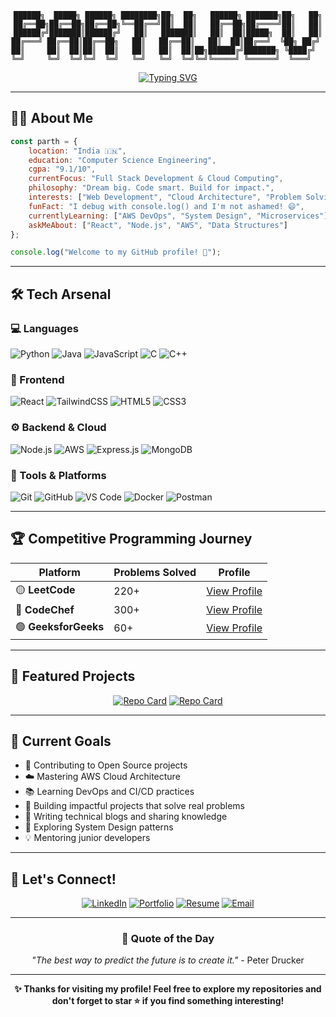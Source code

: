 <div align="center">

```
██████╗  █████╗ ██████╗ ████████╗██╗  ██╗   ██████╗ ███████╗██╗   ██╗
██╔══██╗██╔══██╗██╔══██╗╚══██╔══╝██║  ██║   ██╔══██╗██╔════╝██║   ██║
██████╔╝███████║██████╔╝   ██║   ███████║   ██║  ██║█████╗  ██║   ██║
██╔═══╝ ██╔══██║██╔══██╗   ██║   ██╔══██║   ██║  ██║██╔══╝  ╚██╗ ██╔╝ 
██║     ██║  ██║██║  ██║   ██║   ██║  ██║██╗██████╔╝███████╗ ╚████╔╝  
╚═╝     ╚═╝  ╚═╝╚═╝  ╚═╝   ╚═╝   ╚═╝  ╚═╝╚═╝╚═════╝ ╚══════╝  ╚═══╝   
```

[![Typing SVG](https://readme-typing-svg.herokuapp.com?font=Fira+Code&size=28&duration=3000&pause=1000&color=00FFCC&center=true&vCenter=true&multiline=true&width=1000&height=120&lines=Full+Stack+Web+Developer+%F0%9F%9A%80;Cloud+Enthusiast+%E2%98%81%EF%B8%8F;Problem+Solver+%F0%9F%92%A1)](https://git.io/typing-svg)

---

</div>

## 🧑‍💻 About Me

```javascript
const parth = {
    location: "India 🇮🇳",
    education: "Computer Science Engineering",
    cgpa: "9.1/10",
    currentFocus: "Full Stack Development & Cloud Computing",
    philosophy: "Dream big. Code smart. Build for impact.",
    interests: ["Web Development", "Cloud Architecture", "Problem Solving", "Open Source"],
    funFact: "I debug with console.log() and I'm not ashamed! 😄",
    currentlyLearning: ["AWS DevOps", "System Design", "Microservices"],
    askMeAbout: ["React", "Node.js", "AWS", "Data Structures"]
};

console.log("Welcome to my GitHub profile! 🚀");
```

---

## 🛠️ Tech Arsenal

### 💻 Languages
![Python](https://img.shields.io/badge/-Python-3776AB?style=for-the-badge&logo=python&logoColor=white)
![Java](https://img.shields.io/badge/-Java-007396?style=for-the-badge&logo=openjdk&logoColor=white)
![JavaScript](https://img.shields.io/badge/-JavaScript-F7DF1E?style=for-the-badge&logo=javascript&logoColor=black)
![C](https://img.shields.io/badge/-C-A8B9CC?style=for-the-badge&logo=c&logoColor=black)
![C++](https://img.shields.io/badge/-C++-00599C?style=for-the-badge&logo=cplusplus&logoColor=white)

### 🎨 Frontend
![React](https://img.shields.io/badge/-React-61DAFB?style=for-the-badge&logo=react&logoColor=black)
![TailwindCSS](https://img.shields.io/badge/-TailwindCSS-06B6D4?style=for-the-badge&logo=tailwindcss&logoColor=white)
![HTML5](https://img.shields.io/badge/-HTML5-E34F26?style=for-the-badge&logo=html5&logoColor=white)
![CSS3](https://img.shields.io/badge/-CSS3-1572B6?style=for-the-badge&logo=css3&logoColor=white)

### ⚙️ Backend & Cloud
![Node.js](https://img.shields.io/badge/-Node.js-339933?style=for-the-badge&logo=nodedotjs&logoColor=white)
![AWS](https://img.shields.io/badge/-AWS-232F3E?style=for-the-badge&logo=amazonaws&logoColor=white)
![Express.js](https://img.shields.io/badge/-Express.js-000000?style=for-the-badge&logo=express&logoColor=white)
![MongoDB](https://img.shields.io/badge/-MongoDB-47A248?style=for-the-badge&logo=mongodb&logoColor=white)

### 🔧 Tools & Platforms
![Git](https://img.shields.io/badge/-Git-F05032?style=for-the-badge&logo=git&logoColor=white)
![GitHub](https://img.shields.io/badge/-GitHub-181717?style=for-the-badge&logo=github&logoColor=white)
![VS Code](https://img.shields.io/badge/-VS%20Code-007ACC?style=for-the-badge&logo=visualstudiocode&logoColor=white)
![Docker](https://img.shields.io/badge/-Docker-2496ED?style=for-the-badge&logo=docker&logoColor=white)
![Postman](https://img.shields.io/badge/-Postman-FF6C37?style=for-the-badge&logo=postman&logoColor=white)

---

## 🏆 Competitive Programming Journey

| Platform | Problems Solved | Profile |
|----------|----------------|---------|
| 🟡 **LeetCode** | 220+ | [View Profile](https://leetcode.com/u/Parth_69/) |
| 🍴 **CodeChef** | 300+ | [View Profile](https://www.codechef.com/users/parthkulkarni0) |
| 🟢 **GeeksforGeeks** | 60+ | [View Profile](https://www.geeksforgeeks.org/user/kulkarnidrf8/) |

---

## 🚀 Featured Projects

<div align="center">

[![Repo Card](https://github-readme-stats.vercel.app/api/pin/?username=ParthKul01&repo=File_Storing_Using_AWS&theme=tokyonight&border_color=00ffcc&title_color=00ffcc)](https://github.com/ParthKul01/File_Storing_Using_AWS)
[![Repo Card](https://github-readme-stats.vercel.app/api/pin/?username=ParthKul01&repo=Blood_Donation&theme=tokyonight&border_color=00ffcc&title_color=00ffcc)](https://github.com/ParthKul01/Blood_Donation)

</div>

---

## 🎯 Current Goals

- 🌟 Contributing to Open Source projects
- ☁️ Mastering AWS Cloud Architecture  
- 📚 Learning DevOps and CI/CD practices
- 🤝 Building impactful projects that solve real problems
- 📝 Writing technical blogs and sharing knowledge
- 🚀 Exploring System Design patterns
- 💡 Mentoring junior developers

---

## 💬 Let's Connect!

<div align="center">

[![LinkedIn](https://img.shields.io/badge/-LinkedIn-0077B5?style=for-the-badge&logo=linkedin&logoColor=white)](https://www.linkedin.com/in/arth-kulkarni/)
[![Portfolio](https://img.shields.io/badge/-Portfolio-FF5722?style=for-the-badge&logo=google-chrome&logoColor=white)](https://your-portfolio-url)
[![Resume](https://img.shields.io/badge/-Resume-4285F4?style=for-the-badge&logo=google-drive&logoColor=white)](https://your-resume-link)
[![Email](https://img.shields.io/badge/-Email-D14836?style=for-the-badge&logo=gmail&logoColor=white)](mailto:kulkarniparth48@gmail.com)

</div>

---

<div align="center">

### 💭 Quote of the Day
*"The best way to predict the future is to create it."* - Peter Drucker

---

**✨ Thanks for visiting my profile! Feel free to explore my repositories and don't forget to star ⭐ if you find something interesting!**

</div>
